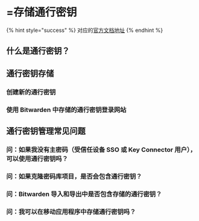 # =存储通行密钥

{% hint style="success" %}
对应的[官方文档地址](https://bitwarden.com/help/storing-passkeys/)
{% endhint %}

## 什么是通行密钥？ <a href="#what-are-passkeys" id="what-are-passkeys"></a>

## 通行密钥存储 <a href="#passkey-storage" id="passkey-storage"></a>

### 创建新的通行密钥 <a href="#create-a-new-passkey" id="create-a-new-passkey"></a>

### 使用 Bitwarden 中存储的通行密钥登录网站 <a href="#sign-in-to-a-website-using-a-passkey-stored-in-bitwarden" id="sign-in-to-a-website-using-a-passkey-stored-in-bitwarden"></a>

## 通行密钥管理常见问题 <a href="#passkey-management-faq" id="passkey-management-faq"></a>

### 问：如果我没有主密码（受信任设备 SSO 或 Key Connector 用户），可以使用通行密钥吗？ <a href="#q-can-passkeys-be-used-if-i-do-not-have-a-master-password-sso-with-trusted-devices-or-key-connector" id="q-can-passkeys-be-used-if-i-do-not-have-a-master-password-sso-with-trusted-devices-or-key-connector"></a>

### 问：如果克隆密码库项目，是否会包含通行密钥？ <a href="#q-will-passkeys-be-included-if-you-clone-a-vault-item" id="q-will-passkeys-be-included-if-you-clone-a-vault-item"></a>

### 问：Bitwarden 导入和导出中是否包含存储的通行密钥？ <a href="#q-are-stored-passkeys-included-in-bitwarden-imports-and-exports" id="q-are-stored-passkeys-included-in-bitwarden-imports-and-exports"></a>

### 问：我可以在移动应用程序中存储通行密钥吗？ <a href="#q-can-i-store-passkeys-in-the-mobile-app" id="q-can-i-store-passkeys-in-the-mobile-app"></a>

